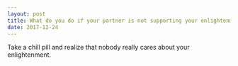```yaml
---
layout: post
title: What do you do if your partner is not supporting your enlightenment?
date: 2017-12-24
---
```


<p>Take a chill pill and realize that nobody really cares about your enlightenment.</p>
